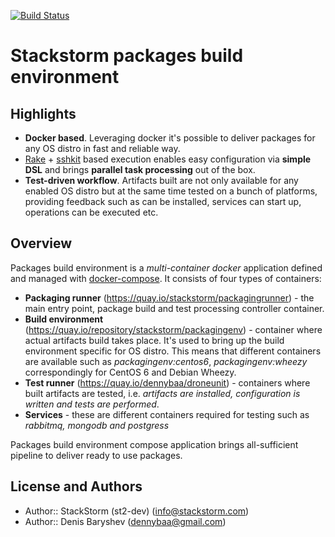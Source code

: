 [![Build Status](http://drone.noops.tk/api/badge/github.com/dennybaa/st2-packages/status.svg?branch=rake-remake)](http://drone.noops.tk/github.com/dennybaa/st2-packages)

# Stackstorm packages build environment

## Highlights

 - **Docker based**. Leveraging docker it's possible to deliver packages for any OS distro in fast and reliable way.
 - [Rake](https://github.com/ruby/rake) + [sshkit](https://github.com/capistrano/sshkit) based execution enables easy configuration via **simple DSL** and brings **parallel task processing** out of the box.
 - **Test-driven workflow**. Artifacts built are not only available for any enabled OS distro but at the same time tested on a bunch of platforms, providing feedback such as can be installed, services can start up, operations can be executed etc.

## Overview

Packages build environment is a *multi-container docker* application defined and managed with [docker-compose](https://github.com/docker/compose). It consists of four types of containers:

 - **Packaging runner** (https://quay.io/stackstorm/packagingrunner) - the main entry point, package build and test processing controller container.
 - **Build environment** (https://quay.io/repository/stackstorm/packagingenv) - container where actual artifacts build takes place. It's used to bring up the build environment specific for OS distro. This means that different containers are available such as *packagingenv:centos6*, *packagingenv:wheezy* correspondingly for CentOS 6 and Debian Wheezy.
 - **Test runner** (https://quay.io/dennybaa/droneunit) - containers where built artifacts are tested, i.e. *artifacts are installed, configuration is written and tests are performed*.
 - **Services** - these are different containers required for testing such as *rabbitmq, mongodb and postgress*

Packages build environment compose application brings all-sufficient pipeline to deliver ready to use packages.

## License and Authors

* Author:: StackStorm (st2-dev) (<info@stackstorm.com>)
* Author:: Denis Baryshev (<dennybaa@gmail.com>)
